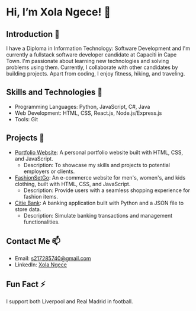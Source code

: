 # Hi, I’m Xola Ngece! 👋

## Introduction 👀

I have a Diploma in Information Technology: Software Development and I'm currently a fullstack software developer candidate at Capaciti in Cape Town. I'm passionate about learning new technologies and solving problems using them. Currently, I collaborate with other candidates by building projects. Apart from coding, I enjoy fitness, hiking, and traveling.

## Skills and Technologies 🌱

- Programming Languages: Python, JavaScript, C#, Java
- Web Development: HTML, CSS, React.js, Node.js/Express.js
- Tools: Git

## Projects 💞️

- [Portfolio Website](https://github.com/johndoe/portfolio-website): A personal portfolio website built with HTML, CSS, and JavaScript.
    - Description: To showcase my skills and projects to potential employers or clients.
- [FashionSetGo](https://github.com/x-ngece/Fashion-Set-Go.git): An e-commerce website for men's, women's, and kids clothing, built with HTML, CSS, and JavaScript.
    - Description: Provide users with a seamless shopping experience for fashion items.
- [Citie Bank](https://github.com/x-ngece/citi_bank.git): A banking application built with Python and a JSON file to store data.
    - Description: Simulate banking transactions and management functionalities.

## Contact Me 📫

- Email: [s217285740@gmail.com](mailto:s217285740@gmail.com)
- LinkedIn: [Xola Ngece](linkedin.com/in/xola-ngece-852582258)

## Fun Fact ⚡

I support both Liverpool and Real Madrid in football.

<!---
x-ngece/x-ngece is a ✨ special ✨ repository because its `README.md` (this file) appears on your GitHub profile.
You can click the Preview link to take a look at your changes.
--->
